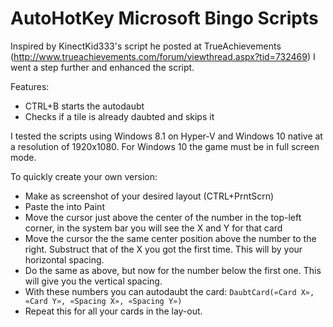 # AutoHotKey Microsoft Bingo Scripts
Inspired by KinectKid333's script he posted at TrueAchievements (http://www.trueachievements.com/forum/viewthread.aspx?tid=732469) I went a step further and enhanced the script.

Features:
- CTRL+B starts the autodaubt
- Checks if a tile is already daubted and skips it

I tested the scripts using Windows 8.1 on Hyper-V and Windows 10 native at a resolution of 1920x1080.
For Windows 10 the game must be in full screen mode.

To quickly create your own version: 
- Make as screenshot of your desired layout (CTRL+PrntScrn)
- Paste the into Paint
- Move the cursor just above the center of the number in the top-left corner, in the system bar you will see the X and Y for that card
- Move the cursor the the same center position above the number to the right. Substruct that of the X you got the first time. This will by your horizontal spacing.
- Do the same as above, but now for the number below the first one. This will give you the vertical spacing.
- With these numbers you can autodaubt the card: `DaubtCard(«Card X», «Card Y», «Spacing X», «Spacing Y»)`
- Repeat this for all your cards in the lay-out.
